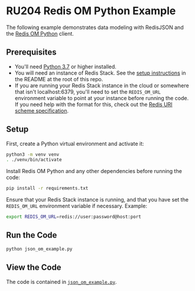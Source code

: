 # RU204 Redis OM Python Example

The following example demonstrates data modeling with RedisJSON and the [Redis OM Python](https://github.com/redis/redis-om-python) client.

## Prerequisites

* You'll need [Python 3.7](https://www.python.org/downloads/) or higher installed.
* You will need an instance of Redis Stack.  See the [setup instructions](/README.md) in the README at the root of this repo.
* If you are running your Redis Stack instance in the cloud or somewhere that isn't localhost:6379, you'll need to set the `REDIS_OM_URL` environment variable to point at your instance before running the code.  If you need help with the format for this, check out the [Redis URI scheme specification](https://www.iana.org/assignments/uri-schemes/prov/redis).

## Setup

First, create a Python virtual environment and activate it:

```bash
python3 -m venv venv
. ./venv/bin/activate
```

Install Redis OM Python and any other dependencies before running the code:

```bash
pip install -r requirements.txt
```

Ensure that your Redis Stack instance is running, and that you have set the `REDIS_OM_URL` environment variable if necessary.  Example:

```bash
export REDIS_OM_URL=redis://user:password@host:port
```

## Run the Code

```bash
python json_om_example.py
```

## View the Code

The code is contained in [`json_om_example.py`](./json_om_example.py).